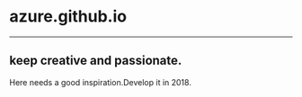# azure.github.io
-----------------------------
keep creative and passionate.
-----------------------------



Here needs a good inspiration.Develop it in 2018.
